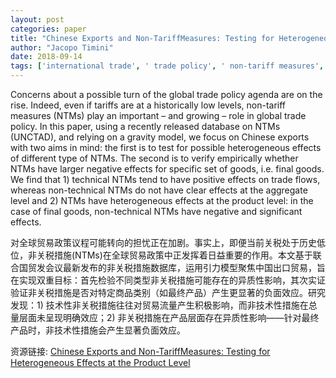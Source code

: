 ```yaml
---
layout: post
categories: paper
title: "Chinese Exports and Non-TariffMeasures: Testing for Heterogeneous Effects at the Product Level"
author: "Jacopo Timini"
date: 2018-09-14
tags: ['international trade', ' trade policy', ' non-tariff measures', ' gravity model', ' China.']
---
```


Concerns about a possible turn of the global trade policy agenda are on the rise. Indeed, even if tariffs are at a historically low levels, non-tariff measures (NTMs) play an important – and growing – role in global trade policy. In this paper, using a recently released database on NTMs (UNCTAD), and relying on a gravity model, we focus on Chinese exports with two aims in mind: the first is to test for possible heterogeneous effects of different type of NTMs. The second is to verify empirically whether NTMs have larger negative effects for specific set of goods, i.e. final goods. We find that 1) technical NTMs tend to have positive effects on trade flows, whereas non-technical NTMs do not have clear effects at the aggregate level and 2) NTMs have heterogeneous effects at the product level: in the case of final goods, non-technical NTMs have negative and significant effects.

对全球贸易政策议程可能转向的担忧正在加剧。事实上，即便当前关税处于历史低位，非关税措施(NTMs)在全球贸易政策中正发挥着日益重要的作用。本文基于联合国贸发会议最新发布的非关税措施数据库，运用引力模型聚焦中国出口贸易，旨在实现双重目标：首先检验不同类型非关税措施可能存在的异质性影响，其次实证验证非关税措施是否对特定商品类别（如最终产品）产生更显著的负面效应。研究发现：1) 技术性非关税措施往往对贸易流量产生积极影响，而非技术性措施在总量层面未呈现明确效应；2) 非关税措施在产品层面存在异质性影响——针对最终产品时，非技术性措施会产生显著负面效应。

资源链接: [Chinese Exports and Non-TariffMeasures: Testing for Heterogeneous Effects at the Product Level](https://papers.ssrn.com/sol3/papers.cfm?abstract_id=3247687)
